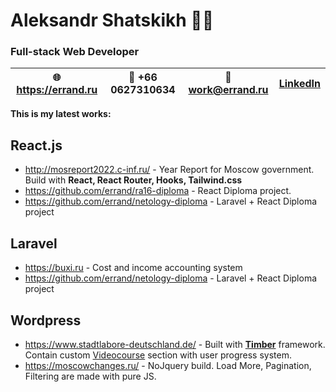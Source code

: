 # Aleksandr Shatskikh  🧑‍💻


### **Full-stack Web Developer**
| 🌐 https://errand.ru | 📱 +66 0627310634 |📧 work@errand.ru | [LinkedIn](https://www.linkedin.com/in/aleksandr-shatskikh-7b1072b0/)
|--|--|--|--|        

 **This is my latest works:**

## React.js

 - http://mosreport2022.c-inf.ru/ - Year Report for Moscow government.
   Build with **React, React Router, Hooks, Tailwind.css**
  - https://github.com/errand/ra16-diploma - React Diploma project.
  - https://github.com/errand/netology-diploma  - Laravel + React Diploma project

## Laravel

- https://buxi.ru - Сost and income accounting system
- https://github.com/errand/netology-diploma  - Laravel + React Diploma project

## Wordpress

- https://www.stadtlabore-deutschland.de/ - Built with **[Timber](https://github.com/timber/timber)** framework. Contain custom [Videocourse](https://www.stadtlabore-deutschland.de/videokurs) section with user progress system.
- https://moscowchanges.ru/ - NoJquery build. Load More, Pagination, Filtering are made with pure JS.

